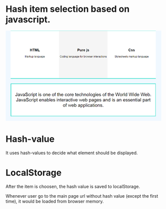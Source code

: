 # Hash item selection based on javascript. 

![Hash-landing preview](https://github.com/Reverlight/Hash-landing/blob/master/readme-preview.png)
# Hash-value
It uses hash-values to decide what element should be displayed.

# LocalStorage
After the item is choosen, the hash value is saved to localStorage. 

Whenever user go to the main page url without hash value 
(except the first time), it would be loaded 
from browser memory.
